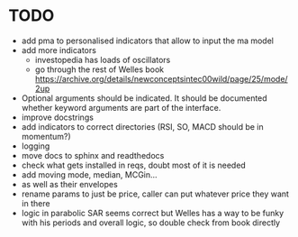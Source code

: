 # TODO

- add pma to personalised indicators that allow to input the ma model
- add more indicators
  - investopedia has loads of oscillators
  - go through the rest of Welles book https://archive.org/details/newconceptsintec00wild/page/25/mode/2up
- Optional arguments should be indicated. It should be documented whether keyword arguments are part of the interface.
- improve docstrings
- add indicators to correct directories (RSI, SO, MACD should be in momentum?)
- logging
- move docs to sphinx and readthedocs
- check what gets installed in reqs, doubt most of it is needed
- add moving mode, median, MCGin... 
- as well as their envelopes
- rename params to just be price, caller can put whatever price they want in there
- logic in parabolic SAR seems correct but Welles has a way to be funky with his periods and overall logic, so double check from book directly

